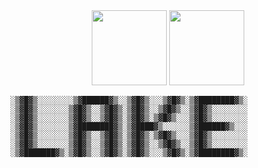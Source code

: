 
<div align="center">
	<img src="https://training.linuxfoundation.org/wp-content/uploads/2019/03/kubernetes-ckad-color-300x294.png" style="height: 120px;"/>
	<img src="https://training.linuxfoundation.org/wp-content/uploads/2019/03/logo_cka_whitetext-300x293.png"style="height: 120px;" />
</div>


```
░▒▓█▓▒░░░░░░░░▒▓██████▓▒░░▒▓█▓▒░░░▒▓█▓▒░▒▓████████▓▒░
░▒▓█▓▒░░░░░░░▒▓█▓▒░░▒▓█▓▒░▒▓█▓▒░░▒▓█▓▒░░▒▓█▓▒░░░░░░░░
░▒▓█▓▒░░░░░░░▒▓█▓▒░░▒▓█▓▒░▒▓█▓▒░▒▓█▓▒░░░▒▓█▓▒░░░░░░░░
░▒▓█▓▒░░░░░░░▒▓████████▓▒░▒▓████▓▒░░░░░░▒▓██████▓▒░░░
░▒▓█▓▒░░░░░░░▒▓█▓▒░░▒▓█▓▒░▒▓█▓▒░▒▓█▓▒░░░▒▓█▓▒░░░░░░░░
░▒▓█▓▒░░░░░░░▒▓█▓▒░░▒▓█▓▒░▒▓█▓▒░░▒▓█▓▒░░▒▓█▓▒░░░░░░░░
░▒▓███████▓▒░▒▓█▓▒░░▒▓█▓▒░▒▓█▓▒░░░▒▓█▓▒░▒▓████████▓▒░
```
